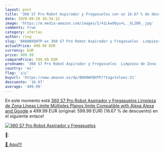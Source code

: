```yaml
---
layout: post
title: '360 S7 Pro Robot Aspirador y Fregasuelos con un 16.67 % de descuento'
date: 2020-09-28 16:34:12
image: 'https://m.media-amazon.com/images/I/41Lkwd6yu+L._SL200_.jpg'
comments: true
category: ofertas
author: ring
slug: 'B088WXQHTP-es 360 S7 Pro Robot Aspirador y Fregasuelos  Limpieza de Zona  Líneas Límite  Múltiples Planos límite  Compatible with Alexa Alexa and Google'
actualPrice: 499.99 EUR
currency: EUR
price: 499.99
comparePrice: 599.99 EUR
prodname: '360 S7 Pro Robot Aspirador y Fregasuelos  Limpieza de Zona  Líneas Límite  Múltiples Planos límite  Compatible with Alexa Alexa and Google'
country: 'es'
flag: '🇪🇸'
buyurl: 'https://www.amazon.es/dp/B088WXQHTP/?tag=tolees-21'
descuento: '16.67'
average: '499.99'
---
```


En este momento está [360 S7 Pro Robot Aspirador y Fregasuelos  Limpieza de Zona  Líneas Límite  Múltiples Planos límite  Compatible with Alexa Alexa and Google](https://www.amazon.es/dp/B088WXQHTP/?tag=tolees-21) a 499.99 EUR (original: 599.99 EUR) (16.67 %  de descuento) en el siguiente enlace!

[![360 S7 Pro Robot Aspirador y Fregasuelos](https://m.media-amazon.com/images/I/41Lkwd6yu+L._SL200_.jpg)](https://www.amazon.es/dp/B088WXQHTP/?tag=tolees-21)

🔎:


[🛒 Aquí!!!](https://www.amazon.es/dp/B088WXQHTP/?tag=tolees-21)
